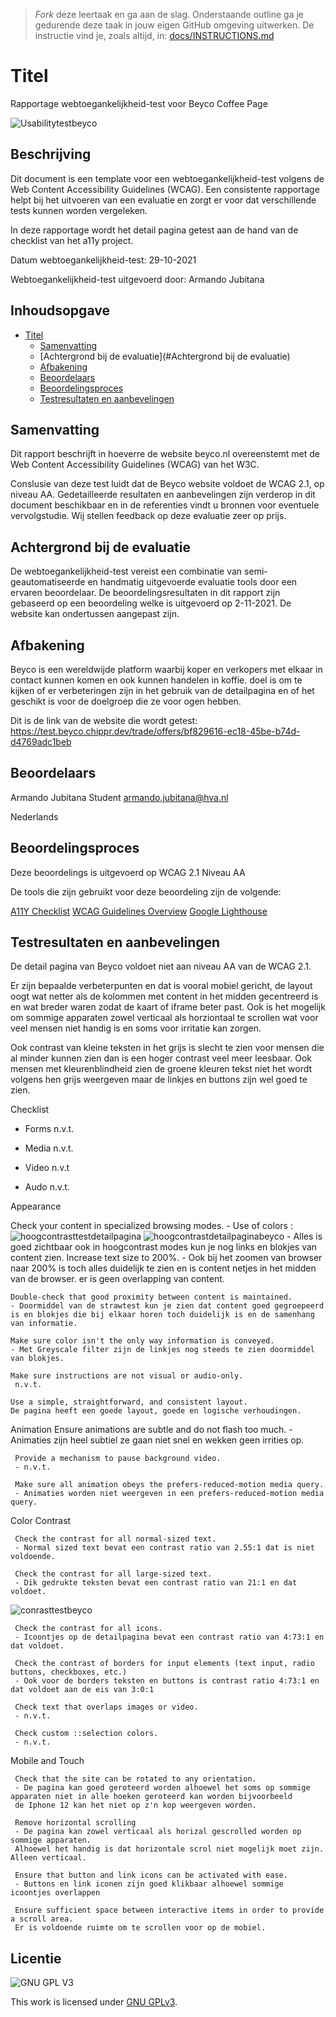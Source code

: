 > _Fork_ deze leertaak en ga aan de slag. Onderstaande outline ga je gedurende deze taak in jouw eigen GitHub omgeving uitwerken. De instructie vind je, zoals altijd, in: [docs/INSTRUCTIONS.md](docs/INSTRUCTIONS.md)

# Titel

Rapportage webtoegankelijkheid-test voor Beyco Coffee Page

![Usabilitytestbeyco](https://github.com/aajubitana/chippr-beyco-a11y-audit-autonomous/blob/main/Schetsen%20Sprint%203/bijlage/usabilitytest.jpg)

## Beschrijving

Dit document is een template voor een webtoegankelijkheid-test volgens de Web Content Accessibility Guidelines (WCAG). Een consistente rapportage helpt bij het uitvoeren van een evaluatie en zorgt er voor dat verschillende tests kunnen worden vergeleken.

In deze rapportage wordt het detail pagina getest aan de hand van de checklist van het a11y project.

Datum webtoegankelijkheid-test: 29-10-2021

Webtoegankelijkheid-test uitgevoerd door: Armando Jubitana

## Inhoudsopgave

- [Titel](#titel)
  * [Samenvatting](#Samenvatting)
  * [Achtergrond bij de evaluatie](#Achtergrond bij de evaluatie)
  * [Afbakening](#Afbakening)
  * [Beoordelaars](#Beoordelaars)
  * [Beoordelingsproces](#Beoorderlingsproces)
  * [Testresultaten en aanbevelingen](#licentie)

## Samenvatting

Dit rapport beschrijft in hoeverre de website beyco.nl overeenstemt met de Web Content Accessibility Guidelines (WCAG) van het W3C.

Conslusie van deze test luidt dat de Beyco website voldoet de WCAG 2.1, op niveau AA. Gedetailleerde resultaten en aanbevelingen zijn verderop in dit document beschikbaar en in de referenties vindt u bronnen voor eventuele vervolgstudie. Wij stellen feedback op deze evaluatie zeer op prijs.

## Achtergrond bij de evaluatie

De webtoegankelijkheid-test vereist een combinatie van semi-geautomatiseerde en handmatig uitgevoerde evaluatie tools door een ervaren beoordelaar. De beoordelingsresultaten in dit rapport zijn gebaseerd op een beoordeling welke is uitgevoerd op 2-11-2021. De website kan ondertussen aangepast zijn.

## Afbakening

Beyco is een wereldwijde platform waarbij koper en verkopers met elkaar in contact kunnen komen en ook kunnen handelen in koffie.
doel is om te kijken of er verbeteringen zijn in het gebruik van de detailpagina en of het geschikt is voor de doelgroep die ze voor ogen hebben.

Dit is de link van de website die wordt getest: https://test.beyco.chippr.dev/trade/offers/bf829616-ec18-45be-b74d-d4769adc1beb


## Beoordelaars

Armando Jubitana
Student
armando.jubitana@hva.nl

Nederlands

## Beoordelingsproces

Deze beoordelings is uitgevoerd op WCAG 2.1 Niveau AA

De tools die zijn gebruikt voor deze beoordeling zijn de volgende:

[A11Y Checklist](https://www.a11yproject.com/checklist/)
[WCAG Guidelines Overview](https://www.w3.org/WAI/standards-guidelines/wcag/)
[Google Lighthouse](https://developers.google.com/web/tools/lighthouse)


## Testresultaten en aanbevelingen

De detail pagina van Beyco voldoet niet aan niveau AA van de WCAG 2.1.

Er zijn bepaalde verbeterpunten en dat is vooral mobiel gericht, de layout oogt wat netter als de kolommen met content in het midden gecentreerd is en wat breder waren zodat de kaart of iframe beter past.
Ook is het mogelijk om sommige apparaten zowel verticaal als horziontaal te 
scrollen wat voor veel mensen niet handig is en soms voor irritatie kan zorgen.

Ook contrast van kleine teksten in het grijs is slecht te zien voor mensen die al minder kunnen zien dan is een hoger contrast veel meer leesbaar.
Ook mensen met kleurenblindheid zien de groene kleuren tekst niet het wordt volgens hen grijs weergeven maar de linkjes en buttons zijn wel goed te zien.

Checklist

- Forms
n.v.t.

- Media
n.v.t.
- Video
n.v.t
- Audo
n.v.t.

Appearance

   Check your content in specialized browsing modes.
    - Use of colors :![hoogcontrasttestdetailpagina](https://github.com/aajubitana/chippr-beyco-a11y-audit-autonomous/blob/main/Schetsen%20Sprint%203/bijlage/hoogcontrast.png)
    ![hoogcontrastdetailpaginabeyco](https://github.com/aajubitana/chippr-beyco-a11y-audit-autonomous/blob/main/Schetsen%20Sprint%203/bijlage/hoogcontrast2.png)
    - Alles is goed zichtbaar ook in hoogcontrast modes kun je nog links en blokjes van content zien.
      Increase text size to 200%.
    - Ook bij het zoomen van browser naar 200% is toch alles duidelijk te zien en is content netjes in het midden van de browser.
      er is geen overlapping van content.
   
    Double-check that good proximity between content is maintained.
    - Doormiddel van de strawtest kun je zien dat content goed gegroepeerd is en blokjes die bij elkaar horen toch duidelijk is en de samenhang van informatie.
 
    Make sure color isn't the only way information is conveyed.
    - Met Greyscale filter zijn de linkjes nog steeds te zien doormiddel van blokjes.
 
    Make sure instructions are not visual or audio-only.
     n.v.t.
 
    Use a simple, straightforward, and consistent layout.
    De pagina heeft een goede layout, goede en logische verhoudingen.
    
Animation 
     Ensure animations are subtle and do not flash too much.
     - Animaties zijn heel subtiel ze gaan niet snel en wekken geen irrities op.
     
     Provide a mechanism to pause background video.
     - n.v.t.
     
     Make sure all animation obeys the prefers-reduced-motion media query.
     - Animaties worden niet weergeven in een prefers-reduced-motion media query.
     
Color Contrast 

     Check the contrast for all normal-sized text.
     - Normal sized text bevat een contrast ratio van 2.55:1 dat is niet voldoende.
     
     Check the contrast for all large-sized text.
     - Dik gedrukte teksten bevat een contrast ratio van 21:1 en dat voldoet.
     
     
![conrasttestbeyco](https://github.com/aajubitana/chippr-beyco-a11y-audit-autonomous/blob/main/Schetsen%20Sprint%203/bijlage/contrasttesttekst.png)
     
     
     
     Check the contrast for all icons.
     - Icoontjes op de detailpagina bevat een contrast ratio van 4:73:1 en dat voldoet.
     
     Check the contrast of borders for input elements (text input, radio buttons, checkboxes, etc.)
     - Ook voor de borders teksten en buttons is contrast ratio 4:73:1 en dat voldoet aan de eis van 3:0:1
     
     Check text that overlaps images or video.
     - n.v.t.
     
     Check custom ::selection colors.
     - n.v.t.
     
Mobile and Touch
 
     Check that the site can be rotated to any orientation.
     - De pagina kan goed geroteerd worden alhoewel het soms op sommige apparaten niet in alle hoeken geroteerd kan worden bijvoorbeeld 
     de Iphone 12 kan het niet op z'n kop weergeven worden.
     
     Remove horizontal scrolling
     - De pagina kan zowel verticaal als horizal gescrolled worden op sommige apparaten.
     Alhoewel het handig is dat horizontale scrol niet mogelijk moet zijn. Alleen verticaal.
     
     Ensure that button and link icons can be activated with ease. 
     - Buttons en link iconen zijn goed klikbaar alhoewel sommige icoontjes overlappen
    
     Ensure sufficient space between interactive items in order to provide a scroll area. 
     Er is voldoende ruimte om te scrollen voor op de mobiel.
    
 
 
 
 
 
 
## Licentie

![GNU GPL V3](https://www.gnu.org/graphics/gplv3-127x51.png)

This work is licensed under [GNU GPLv3](./LICENSE).
